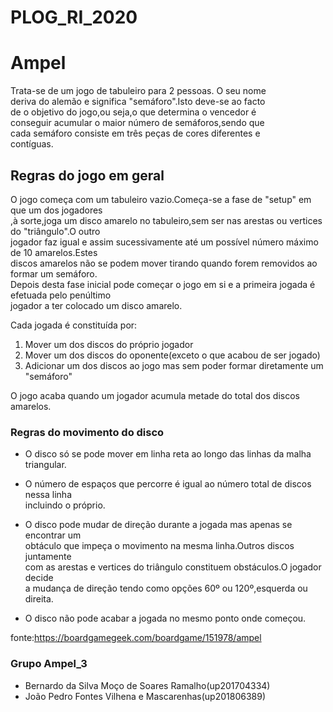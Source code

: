 # PLOG_RI_2020

# Ampel

Trata-se de um jogo de tabuleiro para 2 pessoas.  O seu nome  
deriva do alemão e significa "semáforo".Isto deve-se ao facto  
de o objetivo do jogo,ou seja,o  que determina o vencedor é  
conseguir acumular o maior número de semáforos,sendo que  
cada semáforo consiste em três peças de cores diferentes e  
contíguas.


## Regras do jogo em geral  
O jogo começa com um tabuleiro vazio.Começa-se a fase de "setup" em que um dos jogadores  
,à sorte,joga um disco amarelo no tabuleiro,sem ser nas arestas ou vertices do "triângulo".O outro  
jogador faz igual e assim sucessivamente até um possível número máximo de 10 amarelos.Estes  
discos amarelos não se podem mover tirando quando forem removidos ao formar um semáforo.  
Depois desta fase inicial pode começar o jogo em si e a primeira jogada é efetuada pelo penúltimo  
jogador a ter colocado um disco amarelo.

Cada jogada é constituída por:
1. Mover um dos discos do próprio jogador
1. Mover um dos discos do oponente(exceto o que acabou de ser jogado)
1. Adicionar um dos discos ao jogo mas sem poder formar diretamente um "semáforo"  
  

  
    
O jogo acaba quando um jogador acumula metade do total dos discos amarelos.    


### Regras do movimento do disco

* O disco só se pode mover em linha reta ao longo das linhas da malha triangular.
* O número de espaços que percorre é igual ao número total de discos nessa linha  
incluindo o próprio.
* O disco pode mudar de direção durante a jogada mas apenas se encontrar um  
obtáculo que impeça o movimento na mesma linha.Outros discos juntamente  
com as arestas e vertices do triângulo constituem obstáculos.O jogador decide  
a mudança de direção tendo como opções 60º ou 120º,esquerda ou direita.  


* O disco não pode acabar a jogada no mesmo ponto onde começou.



fonte:https://boardgamegeek.com/boardgame/151978/ampel


  
 ### Grupo Ampel_3

* Bernardo da Silva Moço de Soares Ramalho(up201704334)
* João Pedro Fontes Vilhena e Mascarenhas(up201806389)
